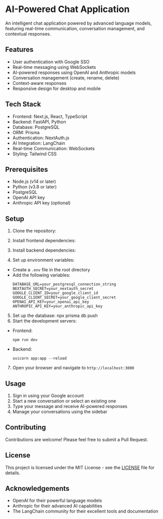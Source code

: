 # AI-Powered Chat Application

An intelligent chat application powered by advanced language models, featuring real-time communication, conversation management, and contextual responses.

## Features

- User authentication with Google SSO
- Real-time messaging using WebSockets
- AI-powered responses using OpenAI and Anthropic models
- Conversation management (create, rename, delete)
- Context-aware responses
- Responsive design for desktop and mobile

## Tech Stack

- Frontend: Next.js, React, TypeScript
- Backend: FastAPI, Python
- Database: PostgreSQL
- ORM: Prisma
- Authentication: NextAuth.js
- AI Integration: LangChain
- Real-time Communication: WebSockets
- Styling: Tailwind CSS

## Prerequisites

- Node.js (v14 or later)
- Python (v3.8 or later)
- PostgreSQL
- OpenAI API key
- Anthropic API key (optional)

## Setup

1. Clone the repository:
2. Install frontend dependencies:
3. Install backend dependencies:

4. Set up environment variables:
- Create a `.env` file in the root directory
- Add the following variables:
  ```
  DATABASE_URL=your_postgresql_connection_string
  NEXTAUTH_SECRET=your_nextauth_secret
  GOOGLE_CLIENT_ID=your_google_client_id
  GOOGLE_CLIENT_SECRET=your_google_client_secret
  OPENAI_API_KEY=your_openai_api_key
  ANTHROPIC_API_KEY=your_anthropic_api_key
  ```

5. Set up the database:
  npx prisma db push
6. Start the development servers:
- Frontend:
  ```
  npm run dev
  ```
- Backend:
  ```
  uvicorn app:app --reload
  ```

7. Open your browser and navigate to `http://localhost:3000`

## Usage

1. Sign in using your Google account
2. Start a new conversation or select an existing one
3. Type your message and receive AI-powered responses
4. Manage your conversations using the sidebar

## Contributing

Contributions are welcome! Please feel free to submit a Pull Request.

## License

This project is licensed under the MIT License - see the [LICENSE](LICENSE) file for details.

## Acknowledgements

- OpenAI for their powerful language models
- Anthropic for their advanced AI capabilities
- The LangChain community for their excellent tools and documentation

